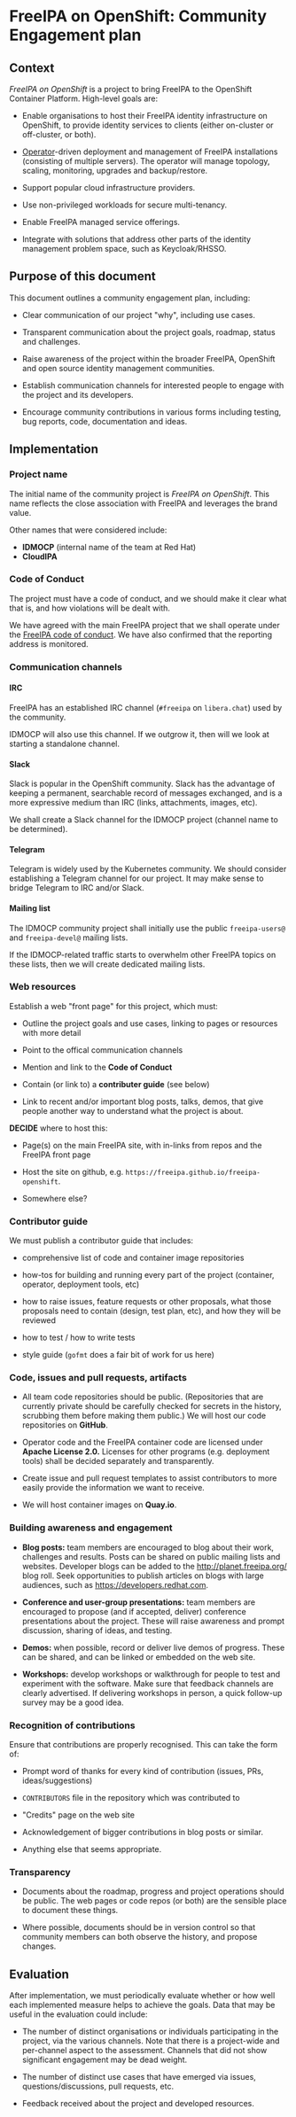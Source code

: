 # FreeIPA on OpenShift: Community Engagement plan

## Context

*FreeIPA on OpenShift* is a project to bring FreeIPA to the
OpenShift Container Platform.  High-level goals are:

- Enable organisations to host their FreeIPA identity infrastructure
  on OpenShift, to provide identity services to clients (either
  on-cluster or off-cluster, or both).

- [Operator][]-driven deployment and management of FreeIPA
  installations (consisting of multiple servers).  The operator will
  manage topology, scaling, monitoring, upgrades and backup/restore.

- Support popular cloud infrastructure providers.

- Use non-privileged workloads for secure multi-tenancy.

- Enable FreeIPA managed service offerings.

- Integrate with solutions that address other parts of the identity
  management problem space, such as Keycloak/RHSSO.
  
[Operator]: https://kubernetes.io/docs/concepts/extend-kubernetes/operator/

## Purpose of this document

This document outlines a community engagement plan, including:

- Clear communication of our project "why", including use cases.

- Transparent communication about the project goals, roadmap, status
  and challenges.

- Raise awareness of the project within the broader FreeIPA,
  OpenShift and open source identity management communities.

- Establish communication channels for interested people to engage
  with the project and its developers.

- Encourage community contributions in various forms including
  testing, bug reports, code, documentation and ideas.


## Implementation

### Project name

The initial name of the community project is *FreeIPA on OpenShift*.
This name reflects the close association with FreeIPA and leverages
the brand value.

Other names that were considered include:

- **IDMOCP** (internal name of the team at Red Hat)
- **CloudIPA**

### Code of Conduct

The project must have a code of conduct, and we should make it clear
what that is, and how violations will be dealt with.

We have agreed with the main FreeIPA project that we shall operate
under the [FreeIPA code of conduct][freeipa-coc].  We have also
confirmed that the reporting address is monitored.

[freeipa-coc]: https://github.com/freeipa/freeipa/blob/master/CODE_OF_CONDUCT.md

### Communication channels

#### IRC

FreeIPA has an established IRC channel (`#freeipa` on `libera.chat`)
used by the community.

IDMOCP will also use this channel.  If we outgrow it, then will we
look at starting a standalone channel.


#### Slack

Slack is popular in the OpenShift community.  Slack has the
advantage of keeping a permanent, searchable record of messages
exchanged, and is a more expressive medium than IRC (links,
attachments, images, etc).

We shall create a Slack channel for the IDMOCP project (channel name
to be determined).

#### Telegram

Telegram is widely used by the Kubernetes community.  We should
consider establishing a Telegram channel for our project.  It may
make sense to bridge Telegram to IRC and/or Slack.

#### Mailing list

The IDMOCP community project shall initially use the public
`freeipa-users@` and `freeipa-devel@` mailing lists.

If the IDMOCP-related traffic starts to overwhelm other FreeIPA
topics on these lists, then we will create dedicated mailing lists.


### Web resources

Establish a web "front page" for this project, which must:

- Outline the project goals and use cases, linking to pages or
  resources with more detail

- Point to the offical communication channels

- Mention and link to the **Code of Conduct**

- Contain (or link to) a **contributer guide** (see below)

- Link to recent and/or important blog posts, talks, demos, that
  give people another way to understand what the project is about.

**DECIDE** where to host this:

- Page(s) on the main FreeIPA site, with in-links from repos and the
  FreeIPA front page

- Host the site on github, e.g.
  `https://freeipa.github.io/freeipa-openshift`.

- Somewhere else?

### Contributor guide

We must publish a contributor guide that includes:

- comprehensive list of code and container image repositories

- how-tos for building and running every part of the project
  (container, operator, deployment tools, etc)

- how to raise issues, feature requests or other proposals, what
  those proposals need to contain (design, test plan, etc), and how
  they will be reviewed

- how to test / how to write tests

- style guide (`gofmt` does a fair bit of work for us here)

### Code, issues and pull requests, artifacts

- All team code repositories should be public.  (Repositories that
  are currently private should be carefully checked for secrets in
  the history, scrubbing them before making them public.)  We will
  host our code repositories on **GitHub**.

- Operator code and the FreeIPA container code are licensed under
  **Apache License 2.0.**  Licenses for other programs (e.g.
  deployment tools) shall be decided separately and transparently.

- Create issue and pull request templates to assist contributors to
  more easily provide the information we want to receive.

- We will host container images on **Quay.io**.

### Building awareness and engagement

- **Blog posts:** team members are encouraged to blog about their
  work, challenges and results.  Posts can be shared on public
  mailing lists and websites.  Developer blogs can be added to the
  http://planet.freeipa.org/ blog roll.  Seek opportunities to
  publish articles on blogs with large audiences, such as
  https://developers.redhat.com.

- **Conference and user-group presentations:** team members are
  encouraged to propose (and if accepted, deliver) conference
  presentations about the project.  These will raise awareness and
  prompt discussion, sharing of ideas, and testing.

- **Demos:** when possible, record or deliver live demos of
  progress.  These can be shared, and can be linked or embedded on
  the web site.

- **Workshops:** develop workshops or walkthrough for people to test
  and experiment with the software.  Make sure that feedback
  channels are clearly advertised.  If delivering workshops in
  person, a quick follow-up survey may be a good idea.


### Recognition of contributions

Ensure that contributions are properly recognised.  This can take
the form of:

- Prompt word of thanks for every kind of contribution (issues, PRs,
  ideas/suggestions)

- `CONTRIBUTORS` file in the repository which was contributed to

- "Credits" page on the web site

- Acknowledgement of bigger contributions in blog posts or similar.

- Anything else that seems appropriate.


### Transparency

- Documents about the roadmap, progress and project operations
  should be public.  The web pages or code repos (or both) are the
  sensible place to document these things.

- Where possible, documents should be in version control so that
  community members can both observe the history, and propose
  changes.


## Evaluation

After implementation, we must periodically evaluate whether or how
well each implemented measure helps to achieve the goals.  Data that
may be useful in the evaluation could include:

- The number of distinct organisations or individuals participating
  in the project, via the various channels.  Note that there is a
  project-wide and per-channel aspect to the assessment.  Channels
  that did not show significant engagement may be dead weight.

- The number of distinct use cases that have emerged via issues,
  questions/discussions, pull requests, etc.

- Feedback received about the project and developed resources.
